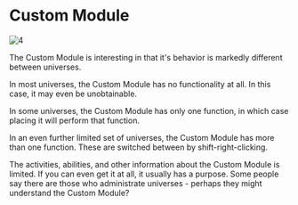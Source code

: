 # Custom Module

![4](item:tis3d:moduleCustom)

The Custom Module is interesting in that it's behavior is markedly different between universes.

In most universes, the Custom Module has no functionality at all.
In this case, it may even be unobtainable.

In some universes, the Custom Module has only one function, in which case placing it will perform that function.

In an even further limited set of universes, the Custom Module has more than one function.
These are switched between by shift-right-clicking.

The activities, abilities, and other information about the Custom Module is limited.
If you can even get it at all, it usually has a purpose.
Some people say there are those who administrate universes - perhaps they might understand the Custom Module?
